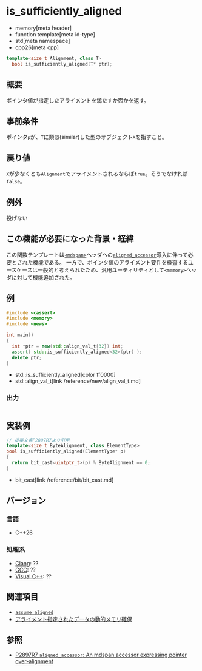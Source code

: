 # is_sufficiently_aligned
* memory[meta header]
* function template[meta id-type]
* std[meta namespace]
* cpp26[meta cpp]

```cpp
template<size_t Alignment, class T>
  bool is_sufficiently_aligned(T* ptr);
```

## 概要
ポインタ値が指定したアライメントを満たすか否かを返す。


## 事前条件
ポインタ`p`が、`T`に類似(similar)した型のオブジェクト`X`を指すこと。


## 戻り値
`X`が少なくとも`Alignment`でアライメントされるならば`true`。そうでなければ`false`。


## 例外
投げない


## この機能が必要になった背景・経緯
この関数テンプレートは[`<mdspan>`](/reference/mdspan.md)ヘッダへの[`aligned_accessor`](/reference/mdspan/aligned_accessor.md.nolink)導入に伴って必要とされた機能である。
一方で、ポインタ値のアライメント要件を検査するユースケースは一般的と考えられたため、汎用ユーティリティとして`<memory>`ヘッダに対して機能追加された。


## 例
```cpp example
#include <cassert>
#include <memory>
#include <news>

int main()
{
  int *ptr = new(std::align_val_t{32}) int;
  assert( std::is_sufficiently_aligned<32>(ptr) );
  delete ptr;
}
```
* std::is_sufficiently_aligned[color ff0000]
* std::align_val_t[link /reference/new/align_val_t.md]

### 出力
```
```


## 実装例
```cpp
// 提案文書P2897R7より引用
template<size_t ByteAlignment, class ElementType>
bool is_sufficiently_aligned(ElementType* p)
{
  return bit_cast<uintptr_t>(p) % ByteAlignment == 0;
}
```
* bit_cast[link /reference/bit/bit_cast.md]


## バージョン
### 言語
- C++26

### 処理系
- [Clang](/implementation.md#clang): ??
- [GCC](/implementation.md#gcc): ??
- [Visual C++](/implementation.md#visual_cpp): ??


## 関連項目
- [`assume_aligned`](assume_aligned.md)
- [アライメント指定されたデータの動的メモリ確保](/lang/cpp17/dynamic_memory_allocation_for_over-aligned_data.md)


## 参照
- [P2897R7 `aligned_accessor`: An mdspan accessor expressing pointer over-alignment](https://www.open-std.org/jtc1/sc22/wg21/docs/papers/2024/p2897r7.html)
